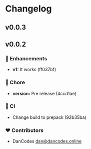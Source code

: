 # Changelog


## v0.0.3

## v0.0.2


### 🚀 Enhancements

  - **v1:** It works (ff037bf)

### 🏡 Chore

  - **version:** Pre release (4ccd1ae)

### 🤖 CI

  - Change build to prepack (92b35ba)

### ❤️  Contributors

- DanCodes <dan@dancodes.online>

